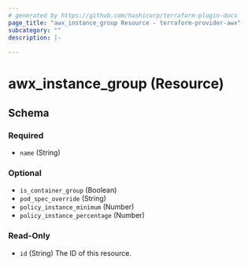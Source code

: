 ```yaml
---
# generated by https://github.com/hashicorp/terraform-plugin-docs
page_title: "awx_instance_group Resource - terraform-provider-awx"
subcategory: ""
description: |-
  
---
```


# awx_instance_group (Resource)





<!-- schema generated by tfplugindocs -->
## Schema

### Required

- `name` (String)

### Optional

- `is_container_group` (Boolean)
- `pod_spec_override` (String)
- `policy_instance_minimum` (Number)
- `policy_instance_percentage` (Number)

### Read-Only

- `id` (String) The ID of this resource.
